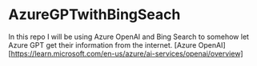 # AzureGPTwithBingSeach
In this repo I will be using Azure OpenAI and Bing Search to somehow let Azure GPT get their information from the internet. 
[Azure OpenAI] [https://learn.microsoft.com/en-us/azure/ai-services/openai/overview]
